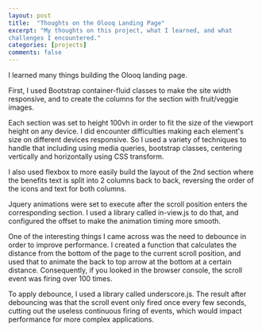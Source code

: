 ```yaml
---
layout: post
title:  "Thoughts on the Olooq Landing Page"
excerpt: "My thoughts on this project, what I learned, and what 
challenges I encountered."
categories: [projects]
comments: false
---
```


I learned many things building the
Olooq landing page.
 
First, I used Bootstrap container-fluid classes to
make the site width responsive, and to create the
columns for the section with fruit/veggie images.
 
Each section was set to height 100vh in order to
fit the size of the viewport height on any device.
I did encounter difficulties making each element's
size on different devices responsive. So I used a
variety of techniques to handle that including using
media queries, bootstrap classes, centering vertically
and horizontally using CSS transform.
 
I also used flexbox to more easily build the layout
of the 2nd section where the benefits text is split
into 2 columns back to back, reversing the order of
the icons and text for both columns.
 
Jquery animations were set to execute after the scroll
position enters the corresponding section. I used a
library called in-view.js to do that, and configured
the offset to make the animation timing more smooth.
 
One of the interesting things I came across was the
need to debounce in order to improve performance.
I created a function that calculates the distance from
the bottom of the page to the current scroll position,
and used that to animate the back to top arrow at the
bottom at a certain distance. Consequently, if you
looked in the browser console, the scroll event was
firing over 100 times.
 
To apply debounce, I used a library
called underscore.js. The result after debouncing was
that the scroll event only fired once every few
seconds, cutting out the useless continuous firing
of events, which would impact performance for more
complex applications.